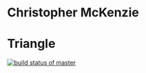 # Christopher McKenzie
# Triangle
[![build status of master](https://travis-ci.org/camckenzie/Triangle.svg?branch=master)](https://travis-ci.org/camckenzie/Triangle)
